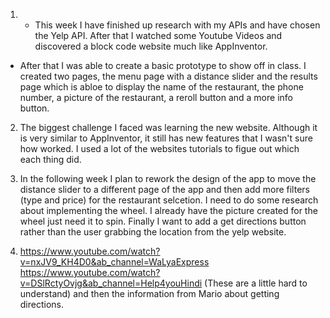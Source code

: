 1. - This week I have finished up research with my APIs and have chosen the Yelp API. After that I watched some Youtube Videos and discovered a block code website much like AppInventor. 
- After that I was able to create a basic prototype to show off in class. I created two pages, the menu page with a distance slider and the results page which is abloe to display the name of the restaurant, the phone number,  a picture of the restaurant, a reroll button and a more info button.

2. The biggest challenge I faced was learning the new website. Although it is very similar to AppInventor, it still has new  features that I wasn't sure how worked. I used a lot of the websites tutorials to figue out which each thing did.

3. In the following week I plan to rework the design of the app to move the distance slider to a different page of the app and then add more filters (type and price) for the restaurant selcetion. I need to do some research about implementing the wheel. I already have the picture created for the wheel just need it to spin. Finally I want to add a get directions button rather than the user grabbing the location from the yelp website.

4. https://www.youtube.com/watch?v=nxJV9_KH4D0&ab_channel=WaLyaExpress
https://www.youtube.com/watch?v=DSlRctyOvjg&ab_channel=Help4youHindi (These are a little hard to understand) and then the information from Mario about getting directions.
